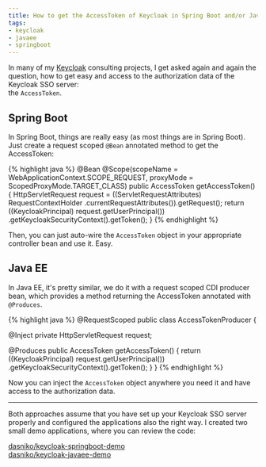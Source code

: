 ```yaml
---
title: How to get the AccessToken of Keycloak in Spring Boot and/or Java EE
tags:
- keycloak
- javaee
- springboot
---
```


In many of my [Keycloak](http://keycloa.jboss.org) consulting projects, I get asked again and again the question, how to get easy and access to the authorization data of the Keycloak SSO server:  
the `AccessToken`.

## Spring Boot

In Spring Boot, things are really easy (as most things are in Spring Boot).
Just create a request scoped `@Bean` annotated method to get the AccessToken:

{% highlight java %}
@Bean
@Scope(scopeName = WebApplicationContext.SCOPE_REQUEST,
       proxyMode = ScopedProxyMode.TARGET_CLASS)
public AccessToken getAccessToken() {
  HttpServletRequest request =
    ((ServletRequestAttributes) RequestContextHolder
      .currentRequestAttributes()).getRequest();
  return ((KeycloakPrincipal) request.getUserPrincipal())
    .getKeycloakSecurityContext().getToken();
}
{% endhighlight %}

Then, you can just auto-wire the `AccessToken` object in your appropriate controller bean and use it. Easy.

## Java EE

In Java EE, it's pretty similar, we do it with a request scoped CDI producer bean, which provides a method returning the AccessToken annotated with `@Produces`.

{% highlight java %}
@RequestScoped
public class AccessTokenProducer {

  @Inject private HttpServletRequest request;

  @Produces
  public AccessToken getAccessToken() {
    return ((KeycloakPrincipal) request.getUserPrincipal())
      .getKeycloakSecurityContext().getToken();
  }
}
{% endhighlight %}

Now you can inject the `AccessToken` object anywhere you need it and have access to the authorization data.

---

Both approaches assume that you have set up your Keycloak SSO server properly and configured the applications also the right way.
I created two small demo applications, where you can review the code:

<i class="fa fa-github"></i> [dasniko/keycloak-springboot-demo](https://github.com/dasniko/keycloak-springboot-demo)  
<i class="fa fa-github"></i> [dasniko/keycloak-javaee-demo](https://github.com/dasniko/keycloak-javaee-demo)
